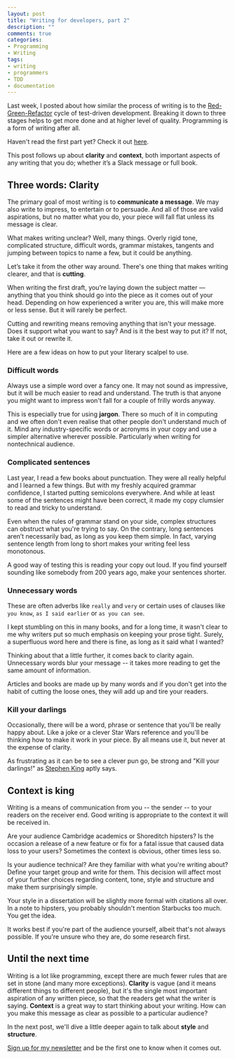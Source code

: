 ```yaml
---
layout: post
title: "Writing for developers, part 2"
description: ""
comments: true
categories:
- Programming
- Writing
tags:
- writing
- programmers
- TDD
- documentation
---
```


Last week, I posted about how similar the process of writing is to the
[Red-Green-Refactor](http://www.santeon.com/insight-blog/video-and-article/33-insight-blog/video-and-article/229-test-driven-development-red-green-refactor#.VnKzDJOLTow) cycle of test-driven development. Breaking it down to
three stages helps to get more done and at higher level of quality. Programming
is a form of writing after all.

Haven't read the first part yet? Check it out [here](http://radek.io/2015/12/10/writing-for-programmers-1/).

This post follows up about **clarity** and **context**, both important aspects
of any writing that you do; whether it’s a Slack message or full book.

## Three words: Clarity

The primary goal of most writing is to **communicate a message**. We may also
write to impress, to entertain or to persuade. And all of those are valid
aspirations, but no matter what you do, your piece will fall flat unless its
message is clear.

What makes writing unclear? Well, many things. Overly rigid tone, complicated
structure, difficult words, grammar mistakes, tangents and jumping between
topics to name a few, but it could be anything.

Let’s take it from the other way around. There's one thing that makes writing
clearer, and that is **cutting**.

When writing the first draft, you’re laying down the subject matter — anything
that you think should go into the piece as it comes out of your head. Depending
on how experienced a writer you are, this will make more or less sense. But it
will rarely be perfect.

Cutting and rewriting means removing anything that isn't your message. Does it
support what you want to say? And is it the best way to put it? If not, take it
out or rewrite it.

Here are a few ideas on how to put your literary scalpel to use.

### Difficult words

Always use a simple word over a fancy one. It may not sound as impressive, but it
will be much easier to read and understand. The truth is that anyone you might
want to impress won't fall for a couple of frilly words anyway.

This is especially true for using **jargon**. There so much of it in computing
and we often don't even realise that other people don't understand much of it.
Mind any industry-specific words or acronyms in your copy and use a simpler
alternative wherever possible. Particularly when writing for nontechnical
audience.

### Complicated sentences

Last year, I read a few books about punctuation. They were all really helpful
and I learned a few things. But with my freshly acquired grammar confidence, I
started putting semicolons everywhere. And while at least some of the sentences
might have been correct, it made my copy clumsier to read and tricky to
understand.

Even when the rules of grammar stand on your side, complex structures can
obstruct what you're trying to say. On the contrary, long sentences aren’t
necessarily bad, as long as you keep them simple. In fact, varying sentence
length from long to short makes your writing feel less monotonous.

A good way of testing this is reading your copy out loud. If you find yourself
sounding like somebody from 200 years ago, make your sentences shorter.

### Unnecessary words

These are often adverbs like `really` and `very` or certain uses of clauses
like `you know`, `as I said earlier` or `as you can see`.

I kept stumbling on this in many books, and for a long time, it wasn't clear to
me why writers put so much emphasis on keeping your prose tight. Surely, a
superfluous word here and there is fine, as long as it said what I wanted?

Thinking about that a little further, it comes back to clarity again.
Unnecessary words blur your message -- it takes more reading to get the same
amount of information.

Articles and books are made up by many words and if you don't get into the
habit of cutting the loose ones, they will add up and tire your readers.

### Kill your darlings

Occasionally, there will be a word, phrase or sentence that you'll be really
happy about. Like a joke or a clever Star Wars reference and you'll be thinking
how to make it work in your piece. By all means use it, but never at the
expense of clarity.

As frustrating as it can be to see a clever pun go, be strong and "Kill your
darlings!" as [Stephen
King](https://www.goodreads.com/quotes/371112-kill-your-darlings-kill-your-darlings-even-when-it-breaks)
aptly says.

## Context is king

Writing is a means of communication from you -- the sender -- to your readers
on the receiver end. Good writing is appropriate to the context it will be
received in.

Are your audience Cambridge academics or Shoreditch hipsters? Is the occasion a
release of a new feature or fix for a fatal issue that caused data loss to your
users? Sometimes the context is obvious, other times less so.

Is your audience technical? Are they familiar with what you're writing about?
Define your target group and write for them. This decision will affect most of
your further choices regarding content, tone, style and structure and make them
surprisingly simple.

Your style in a dissertation will be slightly more formal with citations all
over. In a note to hipsters, you probably shouldn't mention Starbucks too much.
You get the idea.

It works best if you're part of the audience yourself, albeit that's not always
possible. If you're unsure who they are, do some research first.

## Until the next time

Writing is a lot like programming, except there are much fewer rules that are
set in stone (and many more exceptions). **Clarity** is vague (and it means
different things to different people), but it's the single most important
aspiration of any written piece, so that the readers get what the writer is
saying. **Context** is a great way to start thinking about your
writing. How can you make this message as clear as possible to a particular
audience?

In the next post, we'll dive a little deeper again to talk about **style** and
**structure**.

[Sign up for my newsletter](http://radek.io/newsletter/) and be the first one
to know when it comes out.
